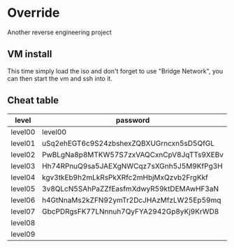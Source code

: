 # Override

Another reverse engineering project

## VM install

This time simply load the iso and don't forget to use "Bridge Network", you can then start the vm and ssh into it.

## Cheat table

|   level   |                  password                |
|-----------|------------------------------------------|
|  level00  |                 level00                  |
|  level01  | uSq2ehEGT6c9S24zbshexZQBXUGrncxn5sD5QfGL |
|  level02  | PwBLgNa8p8MTKW57S7zxVAQCxnCpV8JqTTs9XEBv |
|  level03  | Hh74RPnuQ9sa5JAEXgNWCqz7sXGnh5J5M9KfPg3H |
|  level04  | kgv3tkEb9h2mLkRsPkXRfc2mHbjMxQzvb2FrgKkf |
|  level05  | 3v8QLcN5SAhPaZZfEasfmXdwyR59ktDEMAwHF3aN |
|  level06  | h4GtNnaMs2kZFN92ymTr2DcJHAzMfzLW25Ep59mq |
|  level07  | GbcPDRgsFK77LNnnuh7QyFYA2942Gp8yKj9KrWD8 |
|  level08  |                                          |
|  level09  |                                          |
